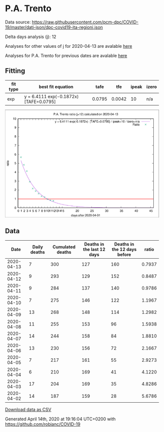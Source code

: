 # P.A. Trento

Data source: https://raw.githubusercontent.com/pcm-dpc/COVID-19/master/dati-json/dpc-covid19-ita-regioni.json

Delta days analysis (j): 12

Analyses for other values of j for 2020-04-13 are avalable [here](../2020-04-13/README.md)

Analyses for P.A. Trento for previous dates are avalable [here](../README.md)

## Fitting 
|fit type|best fit equation|tafe|tfe|ipeak|izero|
|-------|-----|--------|------|---|---|
|exp|y = 6.4111 exp(-0.1872x)  [TAFE=0.0795]|0.0795|0.0042|10|n/a|

![Plot](COVID-19_p.a._trento_j12_2020-04-13.png)

## Data
|Date|Daily deaths|Cumulated deaths|Deaths in the last 12 days|Deaths in the 12 days before|ratio|
|----|----------|-----------|-------|--------------------|-----|
|2020-04-13|7|300|127|160|0.7937|
|2020-04-12|9|293|129|152|0.8487|
|2020-04-11|9|284|137|140|0.9786|
|2020-04-10|7|275|146|122|1.1967|
|2020-04-09|13|268|148|114|1.2982|
|2020-04-08|11|255|153|96|1.5938|
|2020-04-07|14|244|158|84|1.8810|
|2020-04-06|13|230|156|72|2.1667|
|2020-04-05|7|217|161|55|2.9273|
|2020-04-04|6|210|169|41|4.1220|
|2020-04-03|17|204|169|35|4.8286|
|2020-04-02|14|187|159|28|5.6786|

[Download data as CSV](COVID-19_p.a._trento_j12_2020-04-13.csv)

Generated April 14th, 2020 at 19:16:04 UTC+0200 with https://github.com/robianc/COVID-19
